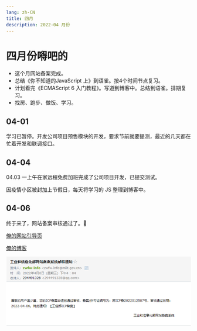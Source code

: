 ```yaml
---
lang: zh-CN
title: 四月
description: 2022-04 月份
---
```


# 四月份嘚吧的

- 这个月网站备案完成。
- 总结《你不知道的JavaScript 上》到语雀。按4个时间节点复习。
- 计划看完《ECMAScript 6 入门教程》。写道到博客中。总结到语雀。排期复习。
- 找房、跑步、做饭、学习。

## 04-01

学习已暂停。开发公司项目预售模块的开发，要求节前就要提测，最近的几天都在忙着开发和联调接口。

## 04-04

04.03 一上午在家远程免费加班完成了公司项目开发，已提交测试。

因疫情小区被封加上节假日，每天将学习的 JS 整理到博客中。

## 04-06

终于来了，网站备案审核通过了。🌈

[俺的网站引导页](http://www.wenreq.site/)

[俺的博客](http://www.wenreq.site/blog/)

![工信部邮件](./static/工信部.png)
